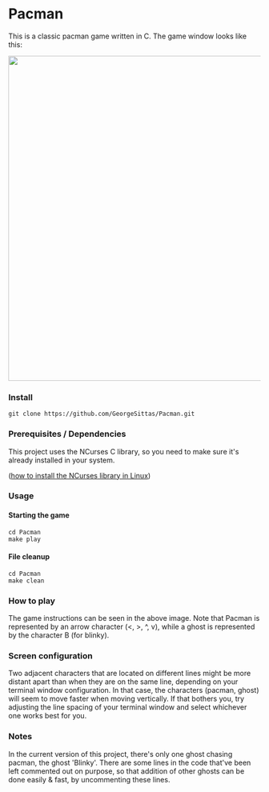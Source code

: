 # Pacman

This is a classic pacman game written in C. The game window looks like this:

<img src="https://imgur.com/azLBIPS.png" width="650">

### Install
```
git clone https://github.com/GeorgeSittas/Pacman.git
```
### Prerequisites / Dependencies
This project uses the NCurses C library, so you need to make sure it's already installed in your system.

([how to install the NCurses library in Linux](https://www.ostechnix.com/how-to-install-ncurses-library-in-linux/))

### Usage
#### Starting the game
```
cd Pacman
make play
```
#### File cleanup
```
cd Pacman
make clean
```

### How to play
The game instructions can be seen in the above image. Note that Pacman is represented by an
arrow character (<, >, ^, v), while a ghost is represented by the character B (for blinky).

### Screen configuration
Two adjacent characters that are located on different lines might be more distant apart than
when they are on the same line, depending on your terminal window configuration. In that case,
the characters (pacman, ghost) will seem to move faster when moving vertically. If that bothers
you, try adjusting the line spacing of your terminal window and select whichever one works best
for you.

### Notes
In the current version of this project, there's only one ghost chasing pacman, the ghost 'Blinky'.
There are some lines in the code that've been left commented out on purpose, so that addition of
other ghosts can be done easily & fast, by uncommenting these lines.
